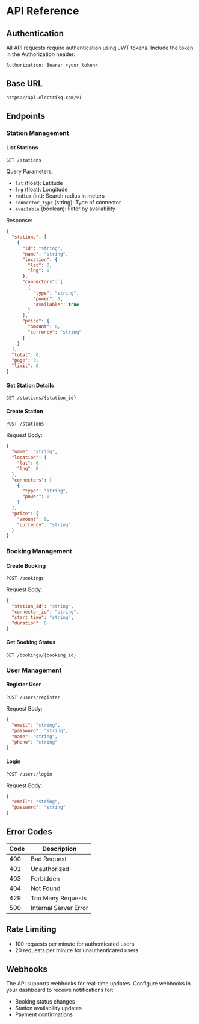 # API Reference

## Authentication

All API requests require authentication using JWT tokens. Include the token in the Authorization header:

```
Authorization: Bearer <your_token>
```

## Base URL

```
https://api.electrikq.com/v1
```

## Endpoints

### Station Management

#### List Stations

```http
GET /stations
```

Query Parameters:

- `lat` (float): Latitude
- `lng` (float): Longitude
- `radius` (int): Search radius in meters
- `connector_type` (string): Type of connector
- `available` (boolean): Filter by availability

Response:

```json
{
  "stations": [
    {
      "id": "string",
      "name": "string",
      "location": {
        "lat": 0,
        "lng": 0
      },
      "connectors": [
        {
          "type": "string",
          "power": 0,
          "available": true
        }
      ],
      "price": {
        "amount": 0,
        "currency": "string"
      }
    }
  ],
  "total": 0,
  "page": 0,
  "limit": 0
}
```

#### Get Station Details

```http
GET /stations/{station_id}
```

#### Create Station

```http
POST /stations
```

Request Body:

```json
{
  "name": "string",
  "location": {
    "lat": 0,
    "lng": 0
  },
  "connectors": [
    {
      "type": "string",
      "power": 0
    }
  ],
  "price": {
    "amount": 0,
    "currency": "string"
  }
}
```

### Booking Management

#### Create Booking

```http
POST /bookings
```

Request Body:

```json
{
  "station_id": "string",
  "connector_id": "string",
  "start_time": "string",
  "duration": 0
}
```

#### Get Booking Status

```http
GET /bookings/{booking_id}
```

### User Management

#### Register User

```http
POST /users/register
```

Request Body:

```json
{
  "email": "string",
  "password": "string",
  "name": "string",
  "phone": "string"
}
```

#### Login

```http
POST /users/login
```

Request Body:

```json
{
  "email": "string",
  "password": "string"
}
```

## Error Codes

| Code | Description           |
| ---- | --------------------- |
| 400  | Bad Request           |
| 401  | Unauthorized          |
| 403  | Forbidden             |
| 404  | Not Found             |
| 429  | Too Many Requests     |
| 500  | Internal Server Error |

## Rate Limiting

- 100 requests per minute for authenticated users
- 20 requests per minute for unauthenticated users

## Webhooks

The API supports webhooks for real-time updates. Configure webhooks in your dashboard to receive notifications for:

- Booking status changes
- Station availability updates
- Payment confirmations
